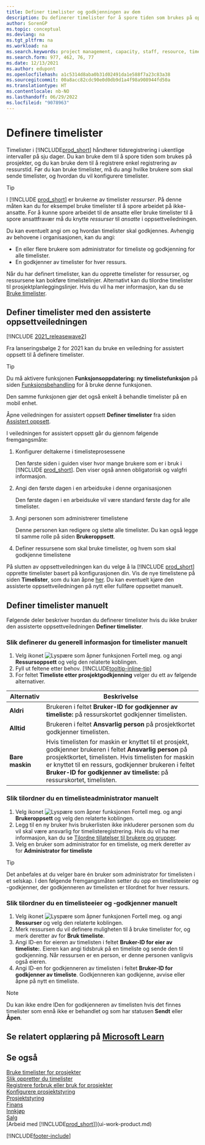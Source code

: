 ```yaml
---
title: Definer timelister og godkjenningen av dem
description: Du definerer timelister for å spore tiden som brukes på oppgaver og prosjekter, og dette er til hjelp ved prosjektstyring, bemanning og kapasitet
author: SorenGP
ms.topic: conceptual
ms.devlang: na
ms.tgt_pltfrm: na
ms.workload: na
ms.search.keywords: project management, capacity, staff, resource, time sheet
ms.search.form: 977, 462, 76, 77
ms.date: 12/13/2021
ms.author: edupont
ms.openlocfilehash: a1c5314d8aba0b31d02491da1e588f7a23c83a38
ms.sourcegitcommit: 00a8acc82cdc90e0d0db9d1a4f98a908944fd50a
ms.translationtype: HT
ms.contentlocale: nb-NO
ms.lasthandoff: 06/29/2022
ms.locfileid: "9078963"
---
```

# <a name="set-up-time-sheets"></a>Definere timelister

Timelister i [!INCLUDE[prod_short](includes/prod_short.md)] håndterer tidsregistrering i ukentlige intervaller på sju dager. Du kan bruke dem til å spore tiden som brukes på prosjekter, og du kan bruke dem til å registrere enkel registrering av ressurstid. Før du kan bruke timelister, må du angi hvilke brukere som skal sende timelister, og hvordan du vil konfigurere timelister.  

> [!TIP]
> I [!INCLUDE [prod_short](includes/prod_short.md)] er brukerne av timelister *ressurser*. På denne måten kan du for eksempel bruke timelister til å spore arbeidet på ikke-ansatte. For å kunne spore arbeidet til de ansatte eller bruke timelister til å spore ansattfravær må du knytte *ressurser* til *ansatte* i oppsettveiledningen.  

Du kan eventuelt angi om og hvordan timelister skal godkjennes. Avhengig av behovene i organisasjonen, kan du angi:

* En eller flere brukere som administrator for timeliste og godkjenning for alle timelister.
* En godkjenner av timelister for hver ressurs.

Når du har definert timelister, kan du opprette timelister for ressurser, og ressursene kan bokføre timelistelinjer. Alternativt kan du tilordne timelister til prosjektplanleggingslinjer. Hvis du vil ha mer informasjon, kan du se [Bruke timelister](projects-how-use-time-sheets.md).  

## <a name="set-up-time-sheets-with-the-assisted-setup-guide"></a>Definer timelister med den assisterte oppsettveiledningen

[!INCLUDE [2021_releasewave2](includes/2021_releasewave2.md)]

Fra lanseringsbølge 2 for 2021 kan du bruke en veiledning for assistert oppsett til å definere timelister.  

> [!TIP]
> Du må aktivere funksjonen **Funksjonsoppdatering: ny timelistefunksjon** på siden [Funksjonsbehandling](https://businesscentral.dynamics.com/?page=2610) for å bruke denne funksjonen.
>
> Den samme funksjonen gjør det også enkelt å behandle timelister på en mobil enhet.

Åpne veiledningen for assistert oppsett **Definer timelister** fra siden [Assistert oppsett](https://businesscentral.dynamics.com/?page=1801).

I veiledningen for assistert oppsett går du gjennom følgende fremgangsmåte:

1. Konfigurer deltakerne i timelisteprosessene

    Den første siden i guiden viser hvor mange brukere som er i bruk i [!INCLUDE [prod_short](includes/prod_short.md)]. Den viser også annen obligatorisk og valgfri informasjon.  
2. Angi den første dagen i en arbeidsuke i denne organisasjonen

    Den første dagen i en arbeidsuke vil være standard første dag for alle timelister.
3. Angi personen som administrerer timelistene

    Denne personen kan redigere og slette alle timelister. Du kan også legge til samme rolle på siden **Brukeroppsett**.
4. Definer ressursene som skal bruke timelister, og hvem som skal godkjenne timelistene

På slutten av oppsettveiledningen kan du velge å la [!INCLUDE [prod_short](includes/prod_short.md)] opprette timelister basert på konfigurasjonen din. Vis de nye timelistene på siden **Timelister**, som du kan åpne [her](https://businesscentral.dynamics.com/?page=951). Du kan eventuelt kjøre den assisterte oppsettveiledningen på nytt eller fullføre oppsettet manuelt.  

## <a name="set-up-time-sheets-manually"></a>Definer timelister manuelt

Følgende deler beskriver hvordan du definerer timelister hvis du ikke bruker den assisterte oppsettveiledningen **Definer timelister**.  

### <a name="to-set-up-general-information-for-time-sheets-manually"></a>Slik definerer du generell informasjon for timelister manuelt

1. Velg ikonet ![Lyspære som åpner funksjonen Fortell meg.](media/ui-search/search_small.png "Fortell hva du vil gjøre") og angi **Ressursoppsett** og velg den relaterte koblingen.  
2. Fyll ut feltene etter behov. [!INCLUDE[tooltip-inline-tip](includes/tooltip-inline-tip_md.md)]
3. For feltet **Timeliste etter prosjektgodkjenning** velger du ett av følgende alternativer.

| Alternativ | Beskrivelse |
| --- | --- |
| **Aldri** |Brukeren i feltet **Bruker-ID for godkjenner av timeliste:** på ressurskortet godkjenner timelisten. |
| **Alltid** |Brukeren i feltet **Ansvarlig person** på prosjektkortet godkjenner timelisten. |
| **Bare maskin** |Hvis timelisten for maskin er knyttet til et prosjekt, godkjenner brukeren i feltet **Ansvarlig person** på prosjektkortet, timelisten. Hvis timelisten for maskin er knyttet til en ressurs, godkjenner brukeren i feltet **Bruker-ID for godkjenner av timeliste:** på ressurskortet, timelisten. |

### <a name="to-assign-a-time-sheet-administrator-manually"></a>Slik tilordner du en timelisteadministrator manuelt

1. Velg ikonet ![Lyspære som åpner funksjonen Fortell meg.](media/ui-search/search_small.png "Fortell hva du vil gjøre") og angi **Brukeroppsett** og velg den relaterte koblingen.  
2. Legg til en ny bruker hvis brukerlisten ikke inkluderer personen som du vil skal være ansvarlig for timelisteregistrering. Hvis du vil ha mer informasjon, kan du se [Tilordne tillatelser til brukere og grupper](ui-define-granular-permissions.md).
3. Velg en bruker som administrator for en timeliste, og merk deretter av for **Administrator for timeliste**  

> [!TIP]  
> Det anbefales at du velger bare én bruker som administrator for timelisten i et selskap. I den følgende fremgangsmåten setter du opp en timelisteeier og -godkjenner, der godkjenneren av timelisten er tilordnet for hver ressurs.  

### <a name="to-assign-a-time-sheets-owner-and-approver-manually"></a>Slik tilordner du en timelisteeier og -godkjenner manuelt

1. Velg ikonet ![Lyspære som åpner funksjonen Fortell meg.](media/ui-search/search_small.png "Fortell hva du vil gjøre") og angi **Ressurser** og velg den relaterte koblingen.
2. Merk ressursen du vil definere muligheten til å bruke timelister for, og merk deretter av for **Bruk timeliste**.  
3. Angi ID-en for eieren av timelisten i feltet **Bruker-ID for eier av timeliste:**. Eieren kan angi tidsbruk på en timeliste og sende den til godkjenning. Når ressursen er en person, er denne personen vanligvis også eieren.  
4. Angi ID-en for godkjenneren av timelisten i feltet **Bruker-ID for godkjenner av timeliste**. Godkjenneren kan godkjenne, avvise eller åpne på nytt en timeliste.  

> [!NOTE]  
> Du kan ikke endre IDen for godkjenneren av timelisten hvis det finnes timelister som ennå ikke er behandlet og som har statusen **Sendt** eller **Åpen**.

## <a name="see-related-training-at-microsoft-learn"></a>Se relatert opplæring på [Microsoft Learn](/learn/paths/set-up-jobs-resources/)

## <a name="see-also"></a>Se også

[Bruke timelister for prosjekter](projects-how-use-time-sheets.md)  
[Slik oppretter du timelister](projects-how-use-time-sheets.md#to-create-time-sheets)  
[Registrere forbruk eller bruk for prosjekter](projects-how-record-job-usage.md)  
[Konfigurere prosjektstyring](projects-setup-projects.md)  
[Prosjektstyring](projects-manage-projects.md)  
[Finans](finance.md)  
[Innkjøp](purchasing-manage-purchasing.md)  
[Salg](sales-manage-sales.md)  
[Arbeid med [!INCLUDE[prod_short](includes/prod_short.md)]](ui-work-product.md)  


[!INCLUDE[footer-include](includes/footer-banner.md)]